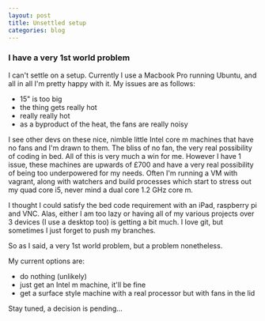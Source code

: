 ```yaml
---
layout: post
title: Unsettled setup
categories: blog
---
```


### I have a very 1st world problem
I can't settle on a setup. Currently I use a Macbook Pro running Ubuntu, and all in all I'm pretty happy with it. My issues are as follows:

- 15" is too big
- the thing gets really hot
- really really hot
- as a byproduct of the heat, the fans are really noisy

I see other devs on these nice, nimble little Intel core m machines that have no fans and I'm drawn to them. The bliss of no fan, the very real possibility of coding in bed. All of this is very much a win for me. However I have 1 issue, these machines are upwards of £700 and have a very real possibility of being too underpowered for my needs. Often I'm running a VM with vagrant, along with watchers and build processes which start to stress out my quad core i5, never mind a dual core 1.2 GHz core m. 

I thought I could satisfy the bed code requirement with an iPad, raspberry pi and VNC. Alas, either I am too lazy or having all of my various projects over 3 devices (I use a desktop too) is getting a bit much. I love git, but sometimes I just forget to push my branches. 

So as I said, a very 1st world problem, but a problem nonetheless. 

My current options are:

- do nothing (unlikely)
- just get an Intel m machine, it'll be fine
- get a surface style machine with a real processor but with fans in the lid

Stay tuned, a decision is pending...
